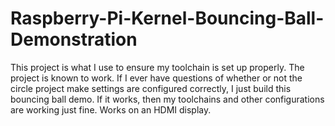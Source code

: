 # Raspberry-Pi-Kernel-Bouncing-Ball-Demonstration
This project is what I use to ensure my toolchain is set up properly. The project is known to work. If I ever have questions of whether or not the circle project make settings are configured correctly, I just build this bouncing ball demo. If it works, then my toolchains and other configurations are working just fine. Works on an HDMI display. 
